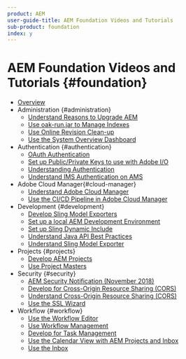 ```yaml
---
product: AEM
user-guide-title: AEM Foundation Videos and Tutorials
sub-product: foundation
index: y
---
```


# AEM Foundation Videos and Tutorials {#foundation}

+ [Overview](./overview.md)
+ Administration {#administration}
  + [Understand Reasons to Upgrade AEM](./administration/understand-reasons-to-upgrade.md)
  + [Use oak-run.jar to Manage Indexes](./administration/use-oak-run-jar-to-manage-indexes.md)
  + [Use Online Revision Clean-up](./administration/use-online-revision-clean-up.md)
  + [Use the System Overview Dashboard](./administration/use-the-system-overview-dashboard.md)
+ Authentication {#authentication}
  + [OAuth Authentication](authentication/oauth-code-sample-develop.md)
  + [Set up Public/Private Keys to use with Adobe I/O](authentication/set-up-public-private-keys-for-use-with-aem-and-adobe-io.md)
  + [Understanding Authentication](authentication/authentication-support-article-understand.md)
  + [Understand IMS Authentication on AMS](authentication/adobe-ims-authentication-technical-video-understand.md)
+ Adobe Cloud Manager{#cloud-manager}
  + [Understand Adobe Cloud Manager](./cloud-manager/understand-cloud-manager-for-aem.md)
  + [Use the CI/CD Pipeline in Adobe Cloud Manager](./cloud-manager/use-the-cicd-pipeline-in-cloud-manager-for-aem.md)
+ Development {#development}
  + [Develop Sling Model Exporters](./development/develop-sling-model-exporter.md)
  + [Set up a local AEM Development Environment](./development/set-up-a-local-aem-development-environment.md)
  + [Set up Sling Dynamic Include](./development/set-up-sling-dynamic-include.md)
  + [Understand Java API Best Practices](./development/understand-java-api-best-practices.md)
  + [Understand Sling Model Exporter](./development/understand-sling-model-exporter.md)
+ Projects {#projects}
  + [Develop AEM Projects](./projects/develop-aem-projects.md)
  + [Use Project Masters](./projects/use-project-masters.md)
+ Security {#security}
  + [AEM Security Notification (November 2018)](./security/aem-security-notification-2018-11.md)
  + [Develop for Cross-Origin Resource Sharing (CORS)](./security/develop-for-cross-origin-resource-sharing.md)
  + [Understand Cross-Origin Resource Sharing (CORS)](./security/understand-cross-origin-resource-sharing.md)
  + [Use the SSL Wizard](./security/use-the-ssl-wizard.md)
+ Workflow {#workflow}
  + [Use the Workflow Editor](./workflow/use-the-workflow-editor.md)
  + [Use Workflow Management](./workflow/use-workflow-management.md)
  + [Develop for Task Management](./workflow/develop-for-task-management.md)
  + [Use the Calendar View with AEM Projects and Inbox](./workflow/use-the-calendar-view-with-aem-projects-and-inbox.md)
  + [Use the Inbox](./workflow/use-the-inbox.md)
  